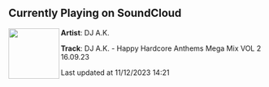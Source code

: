 ## Currently Playing on SoundCloud

[<img align="left" width="100" src="https://i1.sndcdn.com/artworks-ND4CGKzwWj2CvcvU-vph54A-t500x500.jpg">](https://soundcloud.com/dj-a-k/dj-ak-happy-hardcore-anthems-mega-mix-vol-2-160923)

**Artist**: DJ A.K. 

**Track**: DJ A.K. - Happy Hardcore Anthems Mega Mix VOL 2 16.09.23

Last updated at 11/12/2023 14:21
